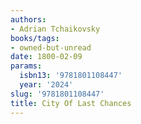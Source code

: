 ```yaml
---
authors:
- Adrian Tchaikovsky
books/tags:
- owned-but-unread
date: 1800-02-09
params:
  isbn13: '9781801108447'
  year: '2024'
slug: '9781801108447'
title: City Of Last Chances
---
```


<!--more-->
